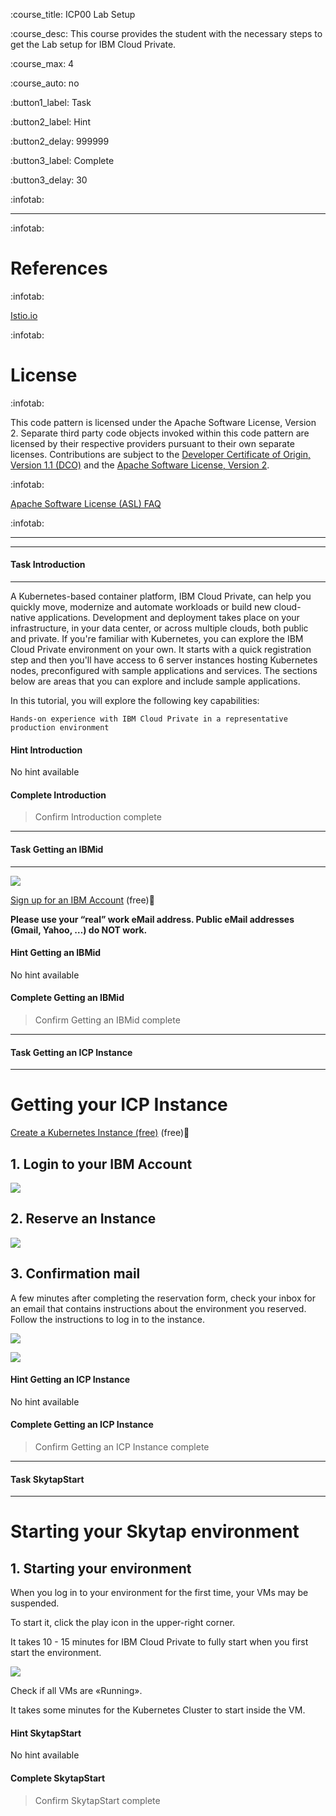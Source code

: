 
:course_title: ICP00 Lab Setup

:course_desc: This course provides the student with the necessary steps to get the Lab setup for IBM Cloud Private.  

:course_max: 4

:course_auto: no

:button1_label: Task

:button2_label: Hint

:button2_delay: 999999

:button3_label: Complete

:button3_delay: 30




:infotab: <hr>

:infotab: <h1 id="toc_0">References</h1>
:infotab: <p><a href="https://istio.io/docs/tasks/">Istio.io</a></p>
:infotab: <h1 id="toc_1">License</h1>
:infotab: <p>This code pattern is licensed under the Apache Software License, Version 2.  Separate third party code objects invoked within this code pattern are licensed by their respective providers pursuant to their own separate licenses. Contributions are subject to the <a href="https://developercertificate.org/">Developer Certificate of Origin, Version 1.1 (DCO)</a> and the <a href="http://www.apache.org/licenses/LICENSE-2.0.txt">Apache Software License, Version 2</a>.</p>
:infotab: <p><a href="http://www.apache.org/foundation/license-faq.html#WhatDoesItMEAN">Apache Software License (ASL) FAQ</a></p>

:infotab: <hr>






----
#### Task Introduction

----



A Kubernetes-based container platform, IBM Cloud Private, can help you quickly move, modernize and automate workloads or build new cloud-native applications. Development and deployment takes place on your infrastructure, in your data center, or across multiple clouds, both public and private. If you're familiar with Kubernetes, you can explore the IBM Cloud Private environment on your own. It starts with a quick registration step and then you'll have access to 6 server instances hosting Kubernetes nodes, preconfigured with sample applications and services. The sections below are areas that you can explore and include sample applications.

In this tutorial, you will explore the following key capabilities:

    Hands-on experience with IBM Cloud Private in a representative production environment






#### Hint Introduction

No hint available


#### Complete Introduction

> Confirm Introduction complete


----
#### Task Getting an IBMid

----

![](./images/signup.png)

[Sign up for an IBM Account](http://ibm.biz/COURSE_SIGNUP) (free)

**Please use your “real” work eMail address.
Public eMail addresses (Gmail, Yahoo, …) do NOT work.**




#### Hint Getting an IBMid

No hint available


#### Complete Getting an IBMid

> Confirm Getting an IBMid complete




----
#### Task Getting an ICP Instance

----

# Getting your ICP Instance



[Create a Kubernetes Instance (free)](https://www.ibm.com/cloud/garage/dte/tutorial/ibm-cloud-private-hosted-trial) (free)

## 1. Login to your IBM Account


![](./images/ICP1.png)


## 2. Reserve an Instance

![](./images/ICP2.png)


## 3. Confirmation mail

A few minutes after completing the reservation form, check your inbox for an email that contains instructions about the environment you reserved. Follow the instructions to log in to the instance.

![](./images/mail1.png)

![](./images/mail2.png)


#### Hint Getting an ICP Instance

No hint available


#### Complete Getting an ICP Instance

> Confirm Getting an ICP Instance complete





----
#### Task SkytapStart

----

# Starting your Skytap environment

## 1. Starting your environment

When you log in to your environment for the first time, your VMs may be suspended. 

To start it, click the play icon in the upper-right corner. 

It takes 10 - 15 minutes for IBM Cloud Private to fully start when you first start the environment.

![](./images/skytap1.png)


Check if all VMs are «Running».

It takes some minutes for the Kubernetes Cluster to start inside the VM.





#### Hint SkytapStart

No hint available


#### Complete SkytapStart

> Confirm SkytapStart complete





